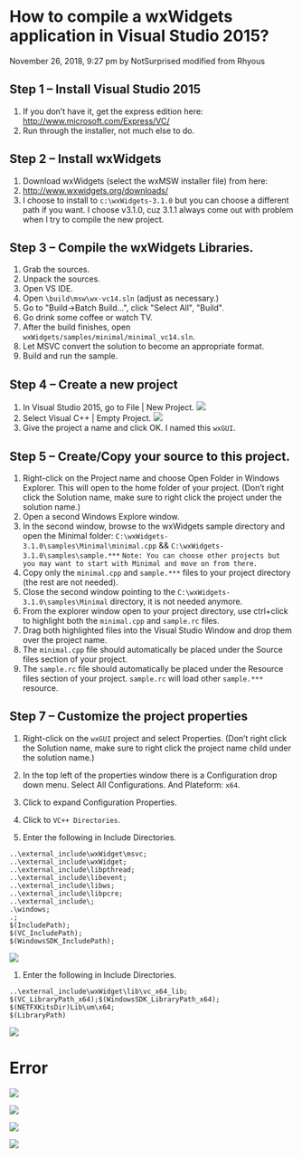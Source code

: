 # How to compile a wxWidgets application in Visual Studio 2015?
November 26, 2018, 9:27 pm	by NotSurprised modified from Rhyous

## Step 1 – Install Visual Studio 2015
1. If you don’t have it, get the express edition here: http://www.microsoft.com/Express/VC/
1. Run through the installer, not much else to do.

## Step 2 – Install wxWidgets
1. Download wxWidgets (select the wxMSW installer file) from here:
1. http://www.wxwidgets.org/downloads/
1. I choose to install to `c:\wxWidgets-3.1.0` but you can choose a different path if you want. I choose v3.1.0, cuz 3.1.1 always come out with problem when I try to compile the new project.

## Step 3 – Compile the wxWidgets Libraries.
1. Grab the sources.
1. Unpack the sources.
1. Open VS IDE.
1. Open `\build\msw\wx-vc14.sln` (adjust as necessary.)
1. Go to "Build->Batch Build...", click "Select All", "Build".
1. Go drink some coffee or watch TV.
1. After the build finishes, open `wxWidgets/samples/minimal/minimal_vc14.sln`.
1. Let MSVC convert the solution to become an appropriate format.
1. Build and run the sample.

## Step 4 – Create a new project
1. In Visual Studio 2015, go to File | New Project.
![](https://i.imgur.com/cLY2l0i.png)
3. Select Visual C++ | Empty Project.
![](https://i.imgur.com/1tq3b2H.png)
5. Give the project a name and click OK. I named this `wxGUI`.

## Step 5 – Create/Copy your source to this project.

1. Right-click on the Project name and choose Open Folder in Windows Explorer. This will open to the home folder of your project. (Don’t right click the Solution name, make sure to right click the project under the solution name.)
1. Open a second Windows Explore window.
1. In the second window, browse to the wxWidgets sample directory and open the Minimal folder: `C:\wxWidgets-3.1.0\samples\Minimal\minimal.cpp` && `C:\wxWidgets-3.1.0\samples\sample.***`
`Note: You can choose other projects but you may want to start with Minimal and move on from there.`
1. Copy only the `minimal.cpp` and `sample.***` files to your project directory (the rest are not needed).
1. Close the second window pointing to the `C:\wxWidgets-3.1.0\samples\Minimal` directory, it is not needed anymore.
1. From the explorer window open to your project directory, use ctrl+click to highlight both the `minimal.cpp` and `sample.rc` files.
1. Drag both highlighted files into the Visual Studio Window and drop them over the project name.
1. The `minimal.cpp` file should automatically be placed under the Source files section of your project.
1. The `sample.rc` file should automatically be placed under the Resource files section of your project. `sample.rc` will load other `sample.***` resource.

## Step 7 – Customize the project properties
1. Right-click on the `wxGUI` project and select Properties. (Don’t right click the Solution name, make sure to right click the project name child under the solution name.)
1. In the top left of the properties window there is a Configuration drop down menu. Select All Configurations. And Plateform: `x64`.
1. Click to expand Configuration Properties.
1. Click to `VC++ Directories`.

1. Enter the following in Include Directories.
```
..\external_include\wxWidget\msvc;
..\external_include\wxWidget;
..\external_include\libpthread;
..\external_include\libevent;
..\external_include\libws;
..\external_include\libpcre;
..\external_include\;
.\windows;
.;
$(IncludePath);
$(VC_IncludePath);
$(WindowsSDK_IncludePath);
```
![](https://i.imgur.com/O0RjJX8.png)

1. Enter the following in Include Directories.
```
..\external_include\wxWidget\lib\vc_x64_lib;
$(VC_LibraryPath_x64);$(WindowsSDK_LibraryPath_x64);
$(NETFXKitsDir)Lib\um\x64;
$(LibraryPath)
```
![](https://i.imgur.com/NFk9vap.png)


# Error
![](https://i.imgur.com/tKLMROW.png)

![](https://i.imgur.com/79zWj0Q.png)

![](https://i.imgur.com/QhjuXyu.png)

![](https://i.imgur.com/nvB2pd6.png)
